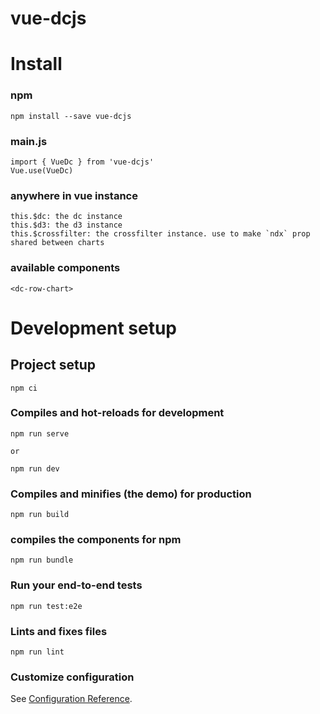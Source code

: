 # vue-dcjs
# Install
### npm
```
npm install --save vue-dcjs
```
### main.js
```
import { VueDc } from 'vue-dcjs'
Vue.use(VueDc)
```
### anywhere in vue instance
```
this.$dc: the dc instance
this.$d3: the d3 instance
this.$crossfilter: the crossfilter instance. use to make `ndx` prop shared between charts
```

### available components
```
<dc-row-chart>
```


# Development setup
## Project setup
```
npm ci
```

### Compiles and hot-reloads for development
```
npm run serve

or

npm run dev
```

### Compiles and minifies (the demo) for production
```
npm run build
```

### compiles the components for npm
```
npm run bundle
```

### Run your end-to-end tests
```
npm run test:e2e
```

### Lints and fixes files
```
npm run lint
```

### Customize configuration
See [Configuration Reference](https://cli.vuejs.org/config/).
